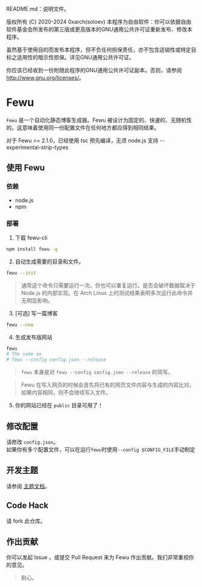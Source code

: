 README.md：说明文件。  

版权所有 (C) 2020-2024 0xarch(soloev) 
本程序为自由软件：你可以依据自由软件基金会所发布的第三版或更高版本的GNU通用公共许可证重新发布、修改本程序。

虽然基于使用目的而发布本程序，但不负任何担保责任，亦不包含适销性或特定目标之适用性的暗示性担保。详见GNU通用公共许可证。

你应该已经收到一份附随此程序的GNU通用公共许可证副本。否则，请参阅 <http://www.gnu.org/licenses/>。

# Fewu

`Fewu` 是一个自动化静态博客生成器。Fewu 被设计为固定的、快速的、无随机性的。这意味着使用同一份配置文件在任何地方都应得到相同结果。

对于 Fewu >= 2.1.0，已经使用 tsc 预先编译，无须 node.js 支持 --experimental-strip-types

## 使用 Fewu

### 依赖
* node.js
* npm

### 部署

1. 下载 fewu-cli
```sh
npm install fewu -g
```

2. 自动生成需要的目录和文件。
```sh
fewu --init
```
> 通常这个命令只需要运行一次。你也可以重复运行。是否会破坏数据取决于 Node.js 的内部实现。在 Arch Linux 上的测试结果表明多次运行此命令并无明显影响。

3. [可选] 写一篇博客
```sh
fewu --new
```

4. 生成发布版网站
```sh
fewu
# The same as
# fewu --config config.json --release
```
> `fewu` 本身是对 `fewu --config config.json --release` 的简写。

> Fewu 在写入网页的时候会首先将已有的网页文件内容与生成的内容比对。如果内容相同，则不会继续写入文件。

5. 你的网站已经在 `public` 目录可用了！

## 修改配置
请修改 `config.json`。  
如果你有多个配置文件，可以在运行`fewu`时使用`--config $CONFIG_FILE`手动制定

## 开发主题

请参阅 [主题文档](/_doc/Theme.md)。

## Code Hack

请 fork 此仓库。

## 作出贡献

你可以发起 Issue ，或提交 Pull Request 来为 Fewu 作出贡献。我们非常重视你的意见。
> 耐心。